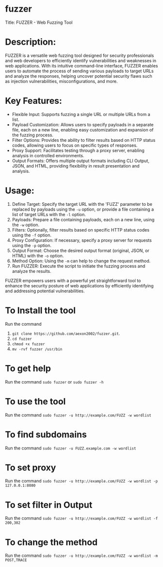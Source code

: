 # fuzzer
Title: FUZZER - Web Fuzzing Tool

# Description:

FUZZER is a versatile web fuzzing tool designed for security professionals and web developers to efficiently identify vulnerabilities and weaknesses in web applications. With its intuitive command-line interface, FUZZER enables users to automate the process of sending various payloads to target URLs and analyze the responses, helping uncover potential security flaws such as injection vulnerabilities, misconfigurations, and more.

# Key Features:
- Flexible Input: Supports fuzzing a single URL or multiple URLs from a list.
- Payload Customization: Allows users to specify payloads in a separate file, each on a new line, enabling easy customization and expansion of the fuzzing process.
- Filter Options: Provides the ability to filter results based on HTTP status codes, allowing users to focus on specific types of responses.
- Proxy Support: Facilitates testing through a proxy server, enabling analysis in controlled environments.
- Output Formats: Offers multiple output formats including CLI Output, JSON, and HTML, providing flexibility in result presentation and analysis.

# Usage:
1. Define Target: Specify the target URL with the 'FUZZ' parameter to be replaced by payloads using the `-u` option, or provide a file containing a list of target URLs with the `-l` option.
2. Payloads: Prepare a file containing payloads, each on a new line, using the `-w` option.
3. Filters: Optionally, filter results based on specific HTTP status codes using the `-f` option.
4. Proxy Configuration: If necessary, specify a proxy server for requests using the `-p` option.
5. Output Format: Choose the desired output format (original, JSON, or HTML) with the `-o` option.
6. Method Option: Using the `-m` can help to change the request method.
7. Run FUZZER: Execute the script to initiate the fuzzing process and analyze the results.

FUZZER empowers users with a powerful yet straightforward tool to enhance the security posture of web applications by efficiently identifying and addressing potential vulnerabilities.


# To Install the tool 
Run the command
1. `git clone https://github.com/aexon2002/fuzzer.git`.
2. `cd fuzzer`
3. `chmod +x fuzzer`
4. `mv -rvf fuzzer /usr/bin`

# To get help 
Run the command `sudo fuzzer` or `sudo fuzzer -h`

# To use the tool
Run the command `sudo fuzzer -u http://example.com/FUZZ -w wordlist`

# To find subdomains
Run the command `sudo fuzzer -u FUZZ.example.com -w wordlist`

# To set proxy 
Run the command  `sudo fuzzer -u http://example.com/FUZZ -w wordlist -p 127.0.0.1:8080`

# To set filter in Output
Run the command `sudo fuzzer -u http://example.com/FUZZ -w wordlist -f 200,302`

# To change the method 
Run the command `sudo fuzzer -u http://example.com/FUZZ -w wordlist -m POST,TRACE`
